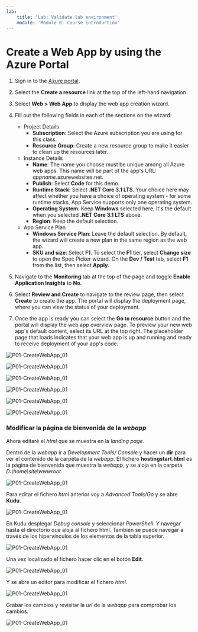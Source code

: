 ```yaml
---
lab:
    title: 'Lab: Validate lab environment'
    module: 'Module 0: Course introduction'
---
```


Create a Web App by using the Azure Portal
=================================

1. Sign in to the [Azure portal](http://portal.azure.com/).

2. Select the **Create a resource** link at the top of the left-hand navigation.

3. Select **Web > Web App** to display the web app creation wizard.

4. Fill out the following fields in each of the sections on the wizard:

   - Project Details
     - **Subscription**: Select the Azure subscription you are using for this class.
     - **Resource Group**: Create a new resource group to make it easier to clean up the resources later.
   - Instance Details
     - **Name**: The name you choose must be unique among all Azure web apps. This name will be part of the app's URL: *appname*.azurewebsites.net.
     - **Publish**: Select **Code** for this demo.
     - **Runtime Stack**: Select **.NET Core 3.1 LTS**. Your choice here may affect whether you have a choice of operating system - for some runtime stacks, App Service supports only one operating system.
     - **Operating System**: Keep **Windows** selected here, it's the default when you selected **.NET Core 3.1 LTS** above.
     - **Region**: Keep the default selection.
   - App Service Plan
     - **Windows Service Plan**: Leave the default selection. By default, the wizard will create a new plan in the same region as the web app.
     - **SKU and size**: Select **F1**. To select the **F1** tier, select **Change size** to open the Spec Picker wizard. On the **Dev / Test** tab, select **F1** from the list, then select **Apply**.

5. Navigate to the **Monitoring** tab at the top of the page and toggle **Enable Application Insights** to **No**.

6. Select **Review and Create** to navigate to the review page, then select **Create** to create the app. The portal will display the deployment page, where you can view the status of your deployment.

7. Once the app is ready you can select the **Go to resource** button and the portal will display the web app overview page. To preview your new web app's default content, select its URL at the top right. The placeholder page that loads indicates that your web app is up and running and ready to receive deployment of your app's code.

![P01-CreateWebApp_01](images/P01-CreateWebApp_01.png)

![P01-CreateWebApp_01](images/P01-CreateWebApp_02.png)

![P01-CreateWebApp_01](images/P01-CreateWebApp_03.png)

![P01-CreateWebApp_01](images/P01-CreateWebApp_04.png)

![P01-CreateWebApp_01](images/P01-CreateWebApp_04.png)

![P01-CreateWebApp_01](images/P01-CreateWebApp_05.png)

### Modificar la página de bienvenida de la *webapp*

Ahora editaré el *html* que se muestra en la *landing page*.

Dentro de la *webapp* ir a *Development Tools/ Console* y hacer un **dir** para ver el contenido de la carpeta de la *webapp*. El fichero **hostingstart.html** es la página de bienvenida que muestra la *webapp*, y se aloja en la carpeta *D:\home\site\wwwroot*.

![P01-CreateWebApp_01](images/P01-CreateWebApp_06.png)

Para editar el fichero *html* anterior voy a *Advanced Tools/Go* y se abre **Kudu**.

![P01-CreateWebApp_01](images/P01-CreateWebApp_07.png)

En Kudu desplegar *Debug console* y seleccionar *PowerShell*. Y navegar hasta el directorio que aloja al fichero html. También se puede navegar a través de los hipervínculos de los elementos de la tabla superior.

![P01-CreateWebApp_01](images/P01-CreateWebApp_08.png)

Una vez localizado el fichero hacer clic en el botón **Edit**.

![P01-CreateWebApp_01](images/P01-CreateWebApp_09.png)

Y se abre un editor para modificar el fichero *html*.

![P01-CreateWebApp_01](images/P01-CreateWebApp_10.png)

Grabar los cambios y revisitar la *url* de la *webapp* para comprobar los cambios.

![P01-CreateWebApp_01](images/P01-CreateWebApp_11.png)
